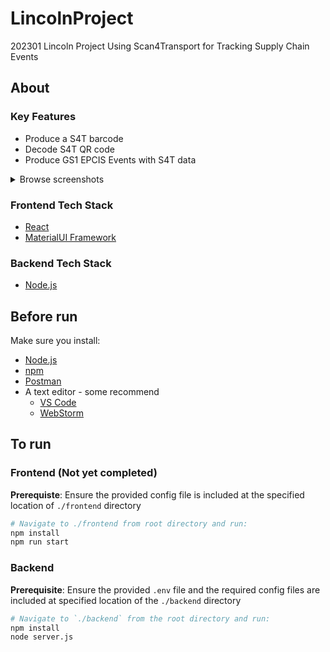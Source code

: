 # LincolnProject

202301 Lincoln Project Using Scan4Transport for Tracking Supply Chain Events

## About

### Key Features

- Produce a S4T barcode
- Decode S4T QR code
- Produce GS1 EPCIS Events with S4T data
<details><summary>Browse screenshots</summary>

</details>

### Frontend Tech Stack

- [React](https://reactjs.org/)
- [MaterialUI Framework](https://mui.com)

### Backend Tech Stack

- [Node.js](https://nodejs.org/en/)

## Before run

Make sure you install:

- [Node.js](https://nodejs.org/en/)
- [npm](https://docs.npmjs.com/downloading-and-installing-node-js-and-npm)
- [Postman](https://www.postman.com)
- A text editor - some recommend
  - [VS Code](https://code.visualstudio.com/)
  - [WebStorm](https://www.jetbrains.com/webstorm/)

## To run

### Frontend (Not yet completed)

**Prerequiste**: Ensure the provided config file is included at the specified location of `./frontend` directory

```bash
# Navigate to ./frontend from root directory and run:
npm install
npm run start
```

### Backend

**Prerequisite**: Ensure the provided `.env` file and the required config files are included at specified location of the `./backend` directory

```bash
# Navigate to `./backend` from the root directory and run:
npm install
node server.js
```
